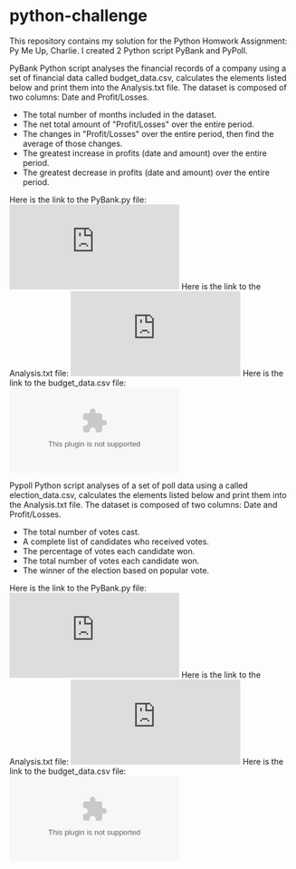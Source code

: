 # python-challenge

This repository contains my solution for the Python Homwork Assignment: Py Me Up, Charlie. I created 2 Python script PyBank and PyPoll.

PyBank Python script analyses the financial records of a company using a set of financial data called budget_data.csv, calculates the elements listed below and print them into the Analysis.txt file. The dataset is composed of two columns: Date and Profit/Losses. 

- The total number of months included in the dataset.
- The net total amount of "Profit/Losses" over the entire period.
- The changes in "Profit/Losses" over the entire period, then find the average of those changes.
- The greatest increase in profits (date and amount) over the entire period.
- The greatest decrease in profits (date and amount) over the entire period.

Here is the link to the PyBank.py file:
![PyBank Python Script](https://github.com/NazihZaz/python-challenge/blob/main/PyBank/main.py)
Here is the link to the Analysis.txt file:
![PyBank Analysis](https://github.com/NazihZaz/python-challenge/blob/main/PyBank/Analysis/PyBank%20Analysis.txt)
Here is the link to the budget_data.csv file:
![budget_data.csv](https://github.com/NazihZaz/python-challenge/blob/main/PyBank/Resources/budget_data.csv)

Pypoll Python script analyses of a set of poll data using a called election_data.csv, calculates the elements listed below and print them into the Analysis.txt file. The dataset is composed of two columns: Date and Profit/Losses. 

- The total number of votes cast.
- A complete list of candidates who received votes.
- The percentage of votes each candidate won.
- The total number of votes each candidate won.
- The winner of the election based on popular vote.

Here is the link to the PyBank.py file:
![PyPoll Python Script](https://github.com/NazihZaz/python-challenge/blob/main/PyPoll/main.py)
Here is the link to the Analysis.txt file:
![PyPoll Analysis](https://github.com/NazihZaz/python-challenge/blob/main/PyPoll/Analysis/PyPoll%20Analysis.txt)
Here is the link to the budget_data.csv file:
![election_data.csv](https://github.com/NazihZaz/python-challenge/blob/main/PyPoll/Resources/election_data.csv)
